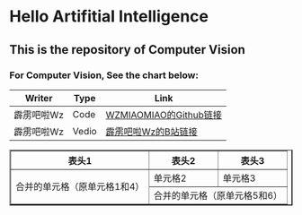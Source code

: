 # Hello Artifitial Intelligence
  ## This is the repository of Computer Vision
  ### For Computer Vision, See the chart below:
  |Writer|Type|Link|
  |---|---|---|
  |霹雳吧啦Wz|Code|[WZMIAOMIAO的Github链接](https://github.com/WZMIAOMIAO/deep-learning-for-image-processing)|
  |霹雳吧啦Wz|Vedio|[霹雳吧啦Wz的B站链接](https://space.bilibili.com/18161609)|
  <table border="2">  
<tr>  
  <th>表头1</th>  
  <th>表头2</th>  
  <th>表头3</th>  
</tr>  
<tr>  
  <td rowspan="2">合并的单元格（原单元格1和4）</td>  
  <td>单元格2</td>  
  <td>单元格3</td>  
</tr>  
<tr>  
  <td colspan="2">合并的单元格（原单元格5和6）</td>  
</tr>  
</table>
